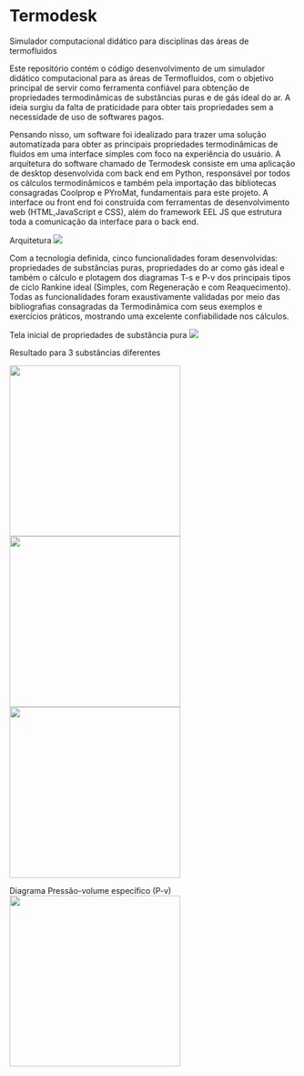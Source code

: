 # Termodesk
Simulador computacional didático para disciplinas das áreas de termofluidos

Este repositório contém o código desenvolvimento de um simulador
didático computacional para as áreas de Termofluidos, com o objetivo principal de servir como
ferramenta confiável para obtenção de propriedades termodinâmicas de substâncias puras e
de gás ideal do ar. A ideia surgiu da falta de praticidade para obter tais propriedades sem a
necessidade de uso de softwares pagos.

Pensando nisso, um software foi idealizado  para trazer uma solução automatizada para obter as principais propriedades termodinâmicas
de fluidos em uma interface simples com foco na experiência do usuário. A arquitetura do
software chamado de Termodesk consiste em uma aplicação de desktop desenvolvida com back
end em Python, responsável por todos os cálculos termodinâmicos e também pela importação
das bibliotecas consagradas Coolprop e PYroMat, fundamentais para este projeto. A interface ou
front end foi construída com ferramentas de desenvolvimento web (HTML,JavaScript e CSS),
além do framework EEL JS que estrutura toda a comunicação da interface para o back end. 

Arquitetura
<img src="https://github.com/douglas-dm9/Termodesk/blob/main/images-in-readme/arquitetura.PNG"/>

Com a tecnologia definida, cinco funcionalidades foram desenvolvidas: propriedades de substâncias
puras, propriedades do ar como gás ideal e também o cálculo e plotagem dos diagramas T-s e P-v
dos principais tipos de ciclo Rankine ideal (Simples, com Regeneração e com Reaquecimento).
Todas as funcionalidades foram exaustivamente validadas por meio das bibliografias consagradas
da Termodinâmica com seus exemplos e exercícios práticos, mostrando uma excelente confiabilidade
nos cálculos. 


Tela inicial de propriedades de substância pura
<img src="https://github.com/douglas-dm9/Termodesk/blob/main/images-in-readme/tela_1.png"/>

Resultado para 3 substâncias diferentes 

<img src="https://github.com/douglas-dm9/Termodesk/blob/main/images-in-readme/subs_result_a.png" width="300" heigth = "400"  /> <img src="https://github.com/douglas-dm9/Termodesk/blob/main/images-in-readme/subs_result_b.png" width="300" heigth = "400"  /> <img src="https://github.com/douglas-dm9/Termodesk/blob/main/images-in-readme/subs_result_c.png" width="300" heigth = "400" />

Diagrama Pressão-volume específico (P-v)
<img src="https://github.com/douglas-dm9/Termodesk/blob/main/images-in-readme/rankine_simples_result_chart_a.png" width="300" heigth = "400" />


